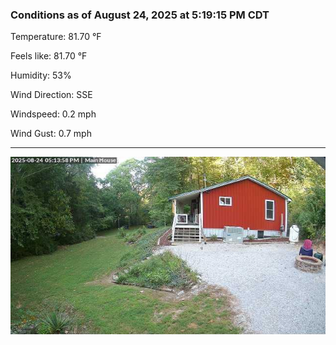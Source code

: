 ### Conditions as of August 24, 2025 at 5:19:15 PM CDT 

Temperature: 81.70 &deg;F

Feels like: 81.70 &deg;F

Humidity: 53%

Wind Direction: SSE

Windspeed: 0.2 mph

Wind Gust: 0.7 mph

---

<img src="./images/latest.jpeg"/>

